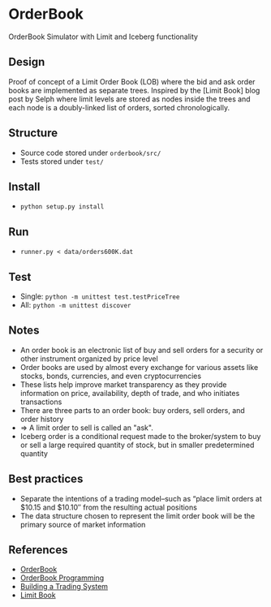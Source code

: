# OrderBook
OrderBook Simulator with Limit and Iceberg functionality

## Design
Proof of concept of a Limit Order Book (LOB)
where the bid and ask order books are implemented as separate trees.
Inspired by the [Limit Book] blog post by Selph where limit levels
are stored as nodes inside the trees and each node is a doubly-linked list of orders, sorted chronologically.

## Structure
* Source code stored under `orderbook/src/`
* Tests stored under `test/`

## Install
* `python setup.py install`

## Run
* `runner.py < data/orders600K.dat`

## Test
* Single: `python -m unittest test.testPriceTree`
* All: `python -m unittest discover`


## Notes
* An order book is an electronic list of buy and sell orders for a security or other instrument organized by price level
* Order books are used by almost every exchange for various assets like stocks, bonds, currencies, and even cryptocurrencies
* These lists help improve market transparency as they provide information on price, availability, depth of trade, and who initiates transactions
* There are three parts to an order book: buy orders, sell orders, and order history
* => A limit order to sell is called an "ask".
* Iceberg order is a conditional request made to the broker/system to buy or sell a large required quantity of stock, but in smaller predetermined quantity

## Best practices
*  Separate the intentions of a trading model–such as “place limit orders at $10.15 and $10.10″ from the resulting actual positions
*  The data structure chosen to represent the limit order book will be the primary source of market information



## References
* [OrderBook](https://www.investopedia.com/terms/o/order-book.asp)
* [OrderBook Programming](https://web.archive.org/web/20161116104649/http://rgmadvisors.com/problems/orderbook/)
* [Building a Trading System](https://web.archive.org/web/20110219163418/http://howtohft.wordpress.com/2011/02/15/building-a-trading-system-general-considerations/)
* [Limit Book](https://web.archive.org/web/20110219163448/http://howtohft.wordpress.com/2011/02/15/how-to-build-a-fast-limit-order-book/)

